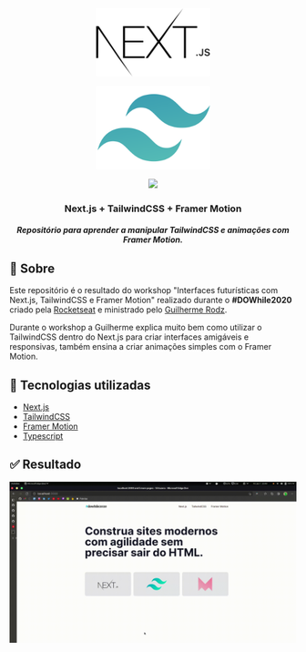 <p align="center">
  <img src=".github/NextjsLogo.png" width="200px" />
</p>

<p align="center">
  <img src=".github/TailwindCSSLogo.svg" width="200px" />
</p>

<p align="center">
  <img src="https://camo.githubusercontent.com/55b815f18c4fd0de99f9c4ffe24eaefc6aab321a9fa5ee5090fc0556a1bdcb57/68747470733a2f2f7374617469632e6672616d65722e636f6d2f6d6f74696f6e2f6d6f74696f6e2d726561646d652d342e676966" width="200px" />
</p>

<h3 align="center">
  Next.js + TailwindCSS + Framer Motion
</h3>

<h5 align="center">
  Repositório para aprender a manipular TailwindCSS e animações com Framer Motion.
</h5>

## :bookmark: Sobre

Este repositório é o resultado do workshop "Interfaces futurísticas com Next.js, TailwindCSS e Framer Motion" realizado durante o **#DOWhile2020** criado pela [Rocketseat](https://rocketseat.com.br/) e ministrado pelo [Guilherme Rodz](https://github.com/guilhermerodz).

Durante o workshop a Guilherme explica muito bem como utilizar o TailwindCSS dentro do Next.js para criar interfaces amigáveis e responsivas, também ensina a criar animações simples com o Framer Motion.

## :rocket: Tecnologias utilizadas

- [Next.js](https://nextjs.org/)
- [TailwindCSS](https://tailwindcss.com/)
- [Framer Motion](https://www.framer.com/motion/)
- [Typescript](https://www.typescriptlang.org/)

## ✅ Resultado

<p align="center">
  <img src=".github/Video.gif" width="1050px" />
</p>
